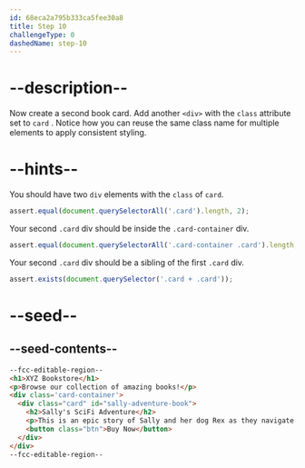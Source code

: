 ```yaml
---
id: 68eca2a795b333ca5fee30a8
title: Step 10
challengeType: 0
dashedName: step-10
---
```


# --description--

Now create a second book card. Add another `<div>` with the `class` attribute set to `card` . Notice how you can reuse the same class name for multiple elements to apply consistent styling.

# --hints--

You should have two `div` elements with the `class` of `card`.

```js
assert.equal(document.querySelectorAll('.card').length, 2);
```

Your second `.card` div should be inside the `.card-container` div.

```js
assert.equal(document.querySelectorAll('.card-container .card').length, 2);
```

Your second `.card` div should be a sibling of the first `.card` div.

```js
assert.exists(document.querySelector('.card + .card'));
```

# --seed--

## --seed-contents--

```html
--fcc-editable-region--
<h1>XYZ Bookstore</h1>
<p>Browse our collection of amazing books!</p>
<div class='card-container'>
  <div class="card" id="sally-adventure-book">
    <h2>Sally's SciFi Adventure</h2>
    <p>This is an epic story of Sally and her dog Rex as they navigate through other worlds.</p>
    <button class="btn">Buy Now</button>
  </div>
</div>
--fcc-editable-region--
```
